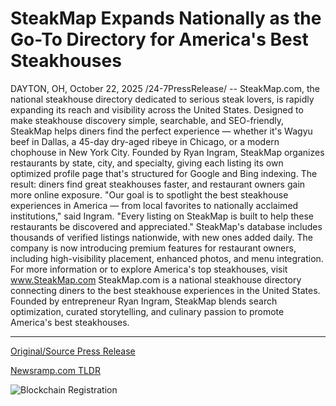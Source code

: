 # SteakMap Expands Nationally as the Go-To Directory for America's Best Steakhouses

DAYTON, OH, October 22, 2025 /24-7PressRelease/ -- SteakMap.com, the national steakhouse directory dedicated to serious steak lovers, is rapidly expanding its reach and visibility across the United States. Designed to make steakhouse discovery simple, searchable, and SEO-friendly, SteakMap helps diners find the perfect experience — whether it's Wagyu beef in Dallas, a 45-day dry-aged ribeye in Chicago, or a modern chophouse in New York City.  Founded by Ryan Ingram, SteakMap organizes restaurants by state, city, and specialty, giving each listing its own optimized profile page that's structured for Google and Bing indexing. The result: diners find great steakhouses faster, and restaurant owners gain more online exposure.  "Our goal is to spotlight the best steakhouse experiences in America — from local favorites to nationally acclaimed institutions," said Ingram. "Every listing on SteakMap is built to help these restaurants be discovered and appreciated."  SteakMap's database includes thousands of verified listings nationwide, with new ones added daily. The company is now introducing premium features for restaurant owners, including high-visibility placement, enhanced photos, and menu integration.  For more information or to explore America's top steakhouses, visit www.SteakMap.com  SteakMap.com is a national steakhouse directory connecting diners to the best steakhouse experiences in the United States. Founded by entrepreneur Ryan Ingram, SteakMap blends search optimization, curated storytelling, and culinary passion to promote America's best steakhouses. 

---

[Original/Source Press Release](https://www.24-7pressrelease.com/press-release/527887/steakmap-expands-nationally-as-the-go-to-directory-for-americas-best-steakhouses)
                    

[Newsramp.com TLDR](https://newsramp.com/curated-news/steakmap-com-expands-national-steakhouse-directory-nationwide/6f1e313b7700b5dc3a8984c21d299758) 

 

 



![Blockchain Registration](https://cdn.newsramp.app/24-7PressRelease/qrcode/2510/22/riceVU4c.webp)